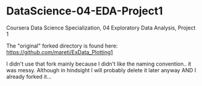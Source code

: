 # DataScience-04-EDA-Project1
Coursera Data Science Specialization, 04 Exploratory Data Analysis, Project 1

The "original" forked directory is found here:
https://github.com/mareti/ExData_Plotting1

I didn't use that fork mainly because I didn't like the naming convention.. it was messy. Although in hindsight I will 
probably delete it later anyway AND I already forked it...

